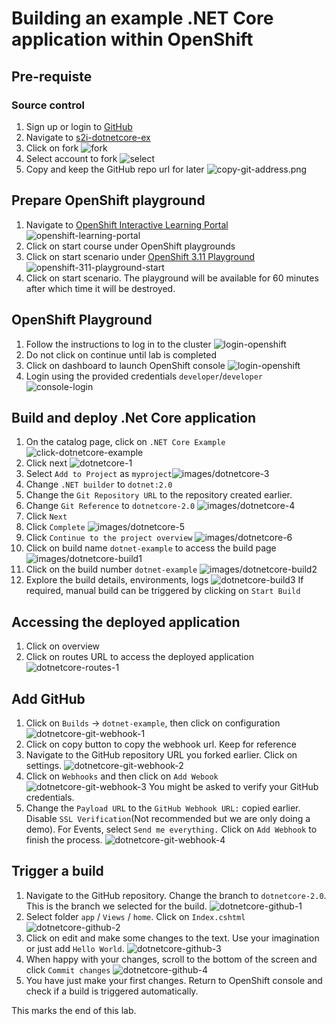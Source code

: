 # Building an example .NET Core application within OpenShift

## Pre-requiste

### Source control

1. Sign up or login to [GitHub](https://github.com)
2. Navigate to [s2i-dotnetcore-ex](https://github.com/redhat-developer/s2i-dotnetcore-ex)
3. Click on fork ![fork](images/fork.png)
4. Select account to fork ![select](images/fork-select.png)
5. Copy and keep the GitHub repo url for later ![copy-git-address.png](images/copy-git-address.png)

## Prepare OpenShift playground

1. Navigate to [OpenShift Interactive Learning Portal](https://learn.openshift.com/)![openshift-learning-portal](images/openshift-learning-portal.png)
2. Click on start course under OpenShift playgrounds
3. Click on start scenario under [OpenShift 3.11 Playground](https://learn.openshift.com/playgrounds/openshift311/)![openshift-311-playground-start](images/openshift-311-playground-start.png)
4. Click on start scenario. The playground will be available for 60 minutes after which time it will be destroyed.

## OpenShift Playground

1. Follow the instructions to log in to the cluster ![login-openshift](images/login-openshift.png)
2. Do not click on continue until lab is completed
3. Click on dashboard to launch OpenShift console ![login-openshift](images/login-openshift.png)
4. Login using the provided credentials `developer`/`developer` ![console-login](images/console-login.png)

## Build and deploy .Net Core application

1. On the catalog page, click on `.NET Core Example` ![click-dotnetcore-example](images/click-dotnetcore-example.png)
2. Click next ![dotnetcore-1](images/dotnetcore-1.png)
3. Select `Add to Project` as `myproject`![images/dotnetcore-3](images/dotnetcore-3.png)
4. Change `.NET builder` to `dotnet:2.0`
5. Change the `Git Repository URL` to the repository created earlier.
6. Change `Git Reference` to `dotnetcore-2.0` ![images/dotnetcore-4](images/dotnetcore-4.png)
7. Click `Next`
8. Click `Complete` ![images/dotnetcore-5](images/dotnetcore-5.png)
9. Click `Continue to the project overview` ![images/dotnetcore-6](images/dotnetcore-6.png)
10. Click on build name `dotnet-example` to access the build page![images/dotnetcore-build1](images/dotnetcore-build1.png)
11. Click on the build number `dotnet-example` ![images/dotnetcore-build2](images/dotnetcore-build2.png)
12. Explore the build details, environments, logs ![dotnetcore-build3](/images/dotnetcore-build3.png) If required, manual build can be triggered by clicking on `Start Build`

## Accessing the deployed application

1. Click on overview
2. Click on routes URL to access the deployed application ![dotnetcore-routes-1](images/dotnetcore-routes-1.png)

## Add GitHub

1. Click on `Builds` -> `dotnet-example`, then click on configuration ![dotnetcore-git-webhook-1](images/dotnetcore-git-webhook-1.png)
2. Click on copy button to copy the webhook url. Keep for reference
3. Navigate to the GitHub repository URL you forked earlier. Click on settings. ![dotnetcore-git-webhook-2](images/dotnetcore-git-webhook-2.png)
4. Click on `Webhooks` and then click on `Add Webook` ![dotnetcore-git-webhook-3](images/dotnetcore-git-webhook-3.png) You might be asked to verify your GitHub credentials.
5. Change the `Payload URL` to the `GitHub Webhook URL:` copied earlier. Disable `SSL Verification`(Not recommended but we are only doing a demo). For Events, select `Send me everything.` Click on `Add Webhook` to finish the process. ![dotnetcore-git-webhook-4](images/dotnetcore-git-webhook-4.png)

## Trigger a build

1. Navigate to the GitHub repository. Change the branch to `dotnetcore-2.0`. This is the branch we selected for the build. ![dotnetcore-github-1](images/dotnetcore-github-1.png)
2. Select folder `app` / `Views` / `home`. Click on `Index.cshtml` ![dotnetcore-github-2](images/dotnetcore-github-2.png)
3. Click on edit and make some changes to the text. Use your imagination or just add `Hello World`. ![dotnetcore-github-3](images/dotnetcore-github-3.png)
4. When happy with your changes, scroll to the bottom of the screen and click `Commit changes` ![dotnetcore-github-4](images/dotnetcore-github-4.png)
5. You have just make your first changes. Return to OpenShift console and check if a build is triggered automatically.

This marks the end of this lab.
